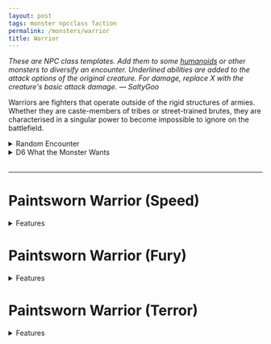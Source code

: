 ```yaml
---
layout: post
tags: monster npcclass faction
permalink: /monsters/warrior
title: Warrior
---
```


<span class="alchemy"> *These are NPC class templates. Add them to some [humanoids](https://saltygoo.github.io/list/monsters-humanoid) or other monsters to diversify an encounter. Underlined abilities are added to the attack options of the original creature. For damage, replace X with the creature's basic attack damage. — SaltyGoo* </span>

Warriors are fighters that operate outside of the rigid structures of armies. Whether they are caste-members of tribes or street-trained brutes, they are characterised in a singular power to become impossible to ignore on the battlefield.
<br> 

<details markdown="1">
<summary>Random Encounter</summary>

1. **Monster:** 3D6 warriors & 1 [shaman](https://saltygoo.github.io/monster/shaman)
1. **Lair:** Recently made war camp. <br>	&nbsp; OR <br>	**Omen:** War chants.
1. **Spoor:** An especially fierce and violent battle-site.
1. **Tracks:** Heads on spikes.
1. **Trace:** War horn.
1. **Trace:** Broken rudimentary weapon.
</details>

<details markdown="1">
<summary>D6 What the Monster Wants</summary>

1. Conquer the area.
1. Trade goods.
1. Hunt a beast.
1. Join a horde.
1. Go back home.
1. Protect their territory.    
</details>

<br>

---

# Paintsworn Warrior (Speed)
<details markdown="1">
<summary>Features</summary>

A painted warrior possessed by the raging spirit of vengeance that protects the tribe.

**Stats:** Movement becomes fast.

When the warrior attacks a target in melee, it can either make a another melee attack (1D4) or dash nearby. The same applies to each of the warrior's ally attacking a creature engaged in melee with the warrior.
</details>

# Paintsworn Warrior (Fury)
<details markdown="1">
<summary>Features</summary>

A painted warrior possessed by the raging spirit of vengeance that protects the tribe.

**Stats:** Strong.

Whenever the warrior takes damage, increase its damage dices by one size.

<ins>Consuming Fury.</ins> The warrior takes 1D4 damage, then makes two melee attacks (1D4).
</details>

# Paintsworn Warrior (Terror)
<details markdown="1">
<summary>Features</summary>

A painted warrior possessed by the raging spirit of vengeance that protects the tribe.

**Stats:** Unchanged.

The warrior is immune to fear.

<ins>Terrorizing Scream.</ins> The warrior makes a melee attack (X) and screams. The four closest creatures must save or be frightened.
</details>
